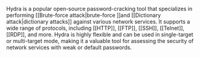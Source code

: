 Hydra is a popular open-source password-cracking tool that specializes in performing [[Brute-force attack|brute-force ]]and [[Dictionary attack|dictionary attacks]] against various network services. It supports a wide range of protocols, including [[HTTP]], [[FTP]], [[SSH]], [[Telnet]], [[RDP]], and more. Hydra is highly flexible and can be used in single-target or multi-target mode, making it a valuable tool for assessing the security of network services with weak or default passwords.